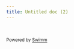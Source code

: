 ```yaml
---
title: Untitled doc (2)
---
```

&nbsp;

<SwmMeta version="3.0.0" repo-id="Z2l0aHViJTNBJTNBYzJtLWdlbmVyYXRpdmUtYWktbWFya2V0aW5nLXBvcnRhbCUzQSUzQWZhc2VycmFv" repo-name="c2m-generative-ai-marketing-portal"><sup>Powered by [Swimm](https://app.swimm.io/)</sup></SwmMeta>
